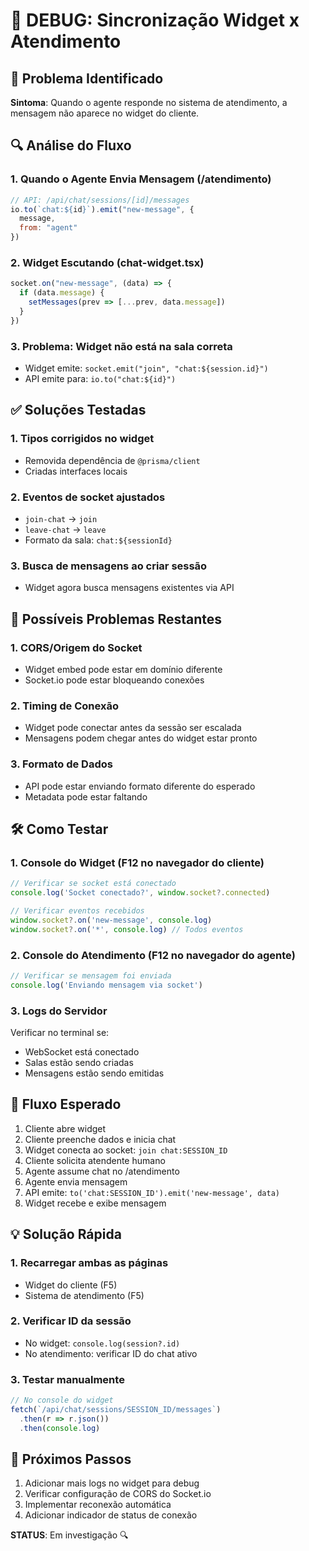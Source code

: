 # 🔧 DEBUG: Sincronização Widget x Atendimento

## 🐛 Problema Identificado

**Sintoma**: Quando o agente responde no sistema de atendimento, a mensagem não aparece no widget do cliente.

## 🔍 Análise do Fluxo

### 1. **Quando o Agente Envia Mensagem** (/atendimento)
```javascript
// API: /api/chat/sessions/[id]/messages
io.to(`chat:${id}`).emit("new-message", {
  message,
  from: "agent"
})
```

### 2. **Widget Escutando** (chat-widget.tsx)
```javascript
socket.on("new-message", (data) => {
  if (data.message) {
    setMessages(prev => [...prev, data.message])
  }
})
```

### 3. **Problema: Widget não está na sala correta**
- Widget emite: `socket.emit("join", "chat:${session.id}")`
- API emite para: `io.to("chat:${id}")`

## ✅ Soluções Testadas

### 1. **Tipos corrigidos** no widget
- Removida dependência de `@prisma/client`
- Criadas interfaces locais

### 2. **Eventos de socket ajustados**
- `join-chat` → `join`
- `leave-chat` → `leave`
- Formato da sala: `chat:${sessionId}`

### 3. **Busca de mensagens ao criar sessão**
- Widget agora busca mensagens existentes via API

## 🚨 Possíveis Problemas Restantes

### 1. **CORS/Origem do Socket**
- Widget embed pode estar em domínio diferente
- Socket.io pode estar bloqueando conexões

### 2. **Timing de Conexão**
- Widget pode conectar antes da sessão ser escalada
- Mensagens podem chegar antes do widget estar pronto

### 3. **Formato de Dados**
- API pode estar enviando formato diferente do esperado
- Metadata pode estar faltando

## 🛠️ Como Testar

### 1. **Console do Widget** (F12 no navegador do cliente)
```javascript
// Verificar se socket está conectado
console.log('Socket conectado?', window.socket?.connected)

// Verificar eventos recebidos
window.socket?.on('new-message', console.log)
window.socket?.on('*', console.log) // Todos eventos
```

### 2. **Console do Atendimento** (F12 no navegador do agente)
```javascript
// Verificar se mensagem foi enviada
console.log('Enviando mensagem via socket')
```

### 3. **Logs do Servidor**
Verificar no terminal se:
- WebSocket está conectado
- Salas estão sendo criadas
- Mensagens estão sendo emitidas

## 🔄 Fluxo Esperado

1. Cliente abre widget
2. Cliente preenche dados e inicia chat
3. Widget conecta ao socket: `join chat:SESSION_ID`
4. Cliente solicita atendente humano
5. Agente assume chat no /atendimento
6. Agente envia mensagem
7. API emite: `to('chat:SESSION_ID').emit('new-message', data)`
8. Widget recebe e exibe mensagem

## 💡 Solução Rápida

### 1. **Recarregar ambas as páginas**
- Widget do cliente (F5)
- Sistema de atendimento (F5)

### 2. **Verificar ID da sessão**
- No widget: `console.log(session?.id)`
- No atendimento: verificar ID do chat ativo

### 3. **Testar manualmente**
```javascript
// No console do widget
fetch(`/api/chat/sessions/SESSION_ID/messages`)
  .then(r => r.json())
  .then(console.log)
```

## 🚀 Próximos Passos

1. Adicionar mais logs no widget para debug
2. Verificar configuração de CORS do Socket.io
3. Implementar reconexão automática
4. Adicionar indicador de status de conexão

**STATUS**: Em investigação 🔍
